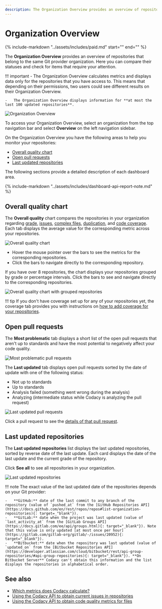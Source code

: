 ```yaml
---
description: The Organization Overview provides an overview of repositories that belong to the same Git provider organization. Here you can compare their statuses and check for items that require your attention.
---
```


# Organization Overview

{%
    include-markdown "../assets/includes/paid.md"
    start="<!--start-paid-->"
    end="<!--end-paid-->"
%}

The **Organization Overview** provides an overview of repositories that belong to the same Git provider organization. Here you can compare their statuses and check for items that require your attention.

!!! important
    -   The Organization Overview calculates metrics and displays data only for the repositories that you have access to. This means that depending on their permissions, two users could see different results on their Organization Overview.

    -   The Organization Overview displays information for **at most the last 100 updated repositories**.

![Organization Overview](images/organization-overview.png)

To access your Organization Overview, select an organization from the top navigation bar and select **Overview** on the left navigation sidebar.

On the Organization Overview you have the following areas to help you monitor your repositories:

-   [Overall quality chart](#overall-quality-chart)
-   [Open pull requests](#open-pull-requests)
-   [Last updated repositories](#last-updated-repositories)

The following sections provide a detailed description of each dashboard area.

{% include-markdown "../assets/includes/dashboard-api-report-note.md" %}

## Overall quality chart

The **Overall quality** chart compares the repositories in your organization regarding [grade](../faq/code-analysis/which-metrics-does-codacy-calculate.md#grade), [issues](../faq/code-analysis/which-metrics-does-codacy-calculate.md#issues), [complex files](../faq/code-analysis/which-metrics-does-codacy-calculate.md#complexity), [duplication](../faq/code-analysis/which-metrics-does-codacy-calculate.md#duplication), and [code coverage](../faq/code-analysis/which-metrics-does-codacy-calculate.md#code-coverage). Each tab displays the average value for the corresponding metric across your repositories.

![Overall quality chart](images/organization-overview-overall-quality.png)

-   Hover the mouse pointer over the bars to see the metrics for the corresponding repositories.
-   Click the bars to navigate directly to the corresponding repository.

If you have over 8 repositories, the chart displays your repositories grouped by grade or percentage intervals. Click the bars to see and navigate directly to the corresponding repositories.

![Overall quality chart with grouped repositories](images/organization-overview-overall-quality-grouped.png)

!!! tip
    If you don't have coverage set up for any of your repositories yet, the coverage tab provides you with instructions on [how to add coverage for your repositories](../coverage-reporter/index.md).

## Open pull requests

The **Most problematic** tab displays a short list of the open pull requests that aren't up to standards and have the most potential to negatively affect your code quality.

![Most problematic pull requests](images/organization-overview-prs-problematic.png)

The **Last updated** tab displays open pull requests sorted by the date of update with one of the following status:

-   Not up to standards
-   Up to standards
-   Analysis failed (something went wrong during the analysis)
-   Analyzing (intermediate status while Codacy is analyzing the pull request)

![Last updated pull requests](images/organization-overview-prs-last-updated.png)

Click a pull request to see the [details of that pull request](../repositories/pull-requests.md#pull-request-status).

## Last updated repositories

The **Last updated repositories** list displays the last updated repositories, sorted by reverse date of the last update. Each card displays the date of the last update and the current grade of the repository.

Click **See all** to see all repositories in your organization.

![Last updated repositories](images/organization-overview-repositories-last-updated.png)

!!! note
    The exact value of the last updated date of the repositories depends on your Git provider:

    -   **GitHub:** date of the last commit to any branch of the repository (value of `pushed_at` from the [GitHub Repositories API](https://docs.github.com/en/rest/repos/repos#list-organization-repositories){: target=_"blank"}).
    -   **GitLab:** date when the project was last updated (value of `last_activity_at` from the [GitLab Groups API](https://docs.gitlab.com/ee/api/groups.html){: target="_blank"}). Note that this value is only updated [at most once per hour](https://gitlab.com/gitlab-org/gitlab/-/issues/20952){: target="_blank"}).
    -   **Bitbucket:** date when the repository was last updated (value of `updated_on` from the [Bitbucket Repositories API](https://developer.atlassian.com/cloud/bitbucket/rest/api-group-repositories/#api-group-repositories){: target="_blank"}). **On Bitbucket Server** Codacy can't obtain this information and the list displays the repositories in alphabetical order.

## See also

-   [Which metrics does Codacy calculate?](../faq/code-analysis/which-metrics-does-codacy-calculate.md)
-   [Using the Codacy API to obtain current issues in repositories](../codacy-api/examples/obtaining-current-issues-in-repositories.md)
-   [Using the Codacy API to obtain code quality metrics for files](../codacy-api/examples/obtaining-code-quality-metrics-for-files.md)
